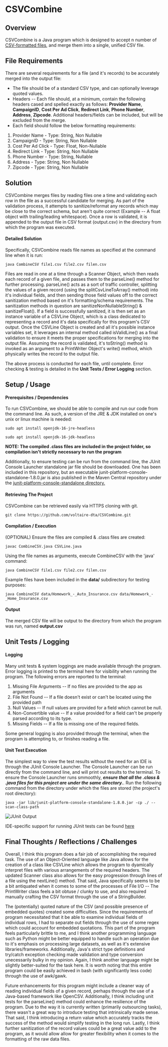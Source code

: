 # CSVCombine

## Overview

 CSVCombine is a Java program which is designed to accept n number of [CSV-formatted files](https://datatracker.ietf.org/doc/html/rfc4180.html), and merge them into a single, unified CSV file. 
 
## File Requirements 
There are several requirements for a file (and it's records) to be accurately merged into the output file: 

* The file should be of a standard CSV type, and can optionally leverage quoted values. 
* Headers -- Each file should, at a minimum, contain the following headers cased and spelled exactly as follows: **Provider Name**, __CampaignID__, **Cost Per Ad Click**, **Redirect Link**, **Phone Number**, **Address**, **Zipcode**. Additional headers/fields can be included, but will be excluded from the merge. 
* Each field should follow the below formatting requirements:
1. Provider Name - Type: String, Non Nullable
2. CampaignID - Type: String, Non Nullable
3. Cost Per Ad Click - Type: Float, Non-Nullable
4. Redirect Link - Type: String, Non Nullable
5. Phone Number - Type: String, Nullable
6. Address - Type: String, Non Nullable
7. Zipcode - Type: String, Non Nullable

## Solution
CSVCombine merges files by reading files one a time and validating each row in the file as a successful candidate for merging. As part of the validation process, it attempts to sanitize/reformat any records which may be close to the correct schema, but aren't quite correct (Example -- A float object with trailing/leading whitespace). Once a row is validated, it is appended to the output file in CSV format (output.csv) in the directory from which the program was executed. 

#### Detailed Solution
Specifically, CSVCombine reads file names as specified at the command line when it is run:

`java CombineCSV file1.csv file2.csv filen.csv`

Files are read in one at a time through a Scanner Object, which then reads each record of a given file, and passes them to the parseLine() method for further processing. parseLine() acts as a sort of traffic controller, splitting the values of a given record (using the splitCsvLineToArray() method) into it's individual fields, and then sending those field values off to the correct sanitization method based on it's formatting/schema requirements. The sanitization methods in question are sanitizeNonNullableString() & sanitizeFloat(). If a field is successfully sanitized, it is then set as an instance variable of a CSVLine Object, which is a class dedicated to representing a record and it's data specifically for this program's CSV output. Once the CSVLine Object is created and all it's possible instance variables set, it leverages an internal method called isValidLine() as a final validation to ensure it meets the proper specifications for merging into the output file. Assuming the record is validated, it's toString() method is invoked as an argument to a PrintWriter Object's write() method, which physically writes the record to the output file. 

The above process is conducted for each file, until complete. Error checking & testing is detailed in the **Unit Tests / Error Logging** section.  

## Setup / Usage

#### Prerequisites / Dependencies
To run CSVCombine, we should be able to compile and run our code from the command line. As such, a version of the JRE & JDK installed on one's unix or linux machine is needed:

`sudo apt install openjdk-16-jre-headless`

`sudo apt install openjdk-16-jdk-headless`

**NOTE: The compiled .class files are included in the project folder, so compilation isn't strictly necessary to run the program**

Additionally, to ensure testing can be run from the command line, the JUnit Console Launcher standalone jar file should be downloaded. One has been included in this repository, but an executable junit-platform-console-standalone-1.8.0.jar is also published in the Maven Central repository under the [junit-platform-console-standalone directory.](https://repo1.maven.org/maven2/org/junit/platform/junit-platform-console-standalone/)

#### Retrieving The Project
CSVCombine can be retrieved easily via HTTPS cloning with git. 

`git clone https://github.com/voltaire-dta/CSVCombine.git`

#### Compilation / Execution
(OPTIONAL) Ensure the files are compiled & .class files are created: 

`javac CombineCSV.java CSVLine.java`

Using the file names as arguments, execute CombineCSV with the 'java' command: 

`java CombineCSV file1.csv file2.csv filen.csv`

Example files have been included in the **data/** subdirectory for testing purposes: 

`java CombineCSV data/Homework_-_Auto_Insurance.csv data/Homework_-_Home_Insurance.csv`

#### Output 

The merged CSV file will be output to the directory from which the program was run, named **output.csv**

## Unit Tests / Logging
#### Logging
Many unit tests & system loggings are made available through the program. Error logging is printed to the terminal here for visibility when running the program. The following errors are reported to the terminal: 

1. Missing File Arguments -- If no files are provided to the app as arguments
2. File Not Found -- If a file doesn't exist or can't be located using the provided path
3. Null Values -- If null values are provided for a field which cannot be null. 
4. Non-Convertible value -- If a value provided for a field can't be properly parsed according to its type.
5. Missing Fields -- If a file is missing one of the required fields. 

Some general logging is also provided through the terminal, when the program is attempting to, or finishes reading a file. 

#### Unit Test Execution 
The simplest way to view the test results without the need for an IDE is through the JUnit Console Launcher. The Console Launcher can be run directly from the command line, and will print out results to the terminal. To ensure the Console Launcher runs smmoothly, __*ensure that all the .class & .java files for this project are under the same directory.*__. Run the following command from the directory under which the files are stored (the project's root directory):  

`java -jar lib/junit-platform-console-standalone-1.8.0.jar -cp ./ --scan-class-path`

![JUnit Output](/images/JUnit.png)

IDE-specific support for running JUnit tests can be found [here](https://junit.org/junit5/docs/current/user-guide/#running-tests-ide)

## Final Thoughts / Reflections / Challenges

Overall, I think this program does a fair job of accomplishing the required task. The use of an Object-Oriented language like Java allows for the creation of a class like CSVLine which allows the program to dyamically interpret files with various arrangements of the required headers. The updated Scanner class also allows for the easy progression through lines of a file using the nextLine() method. That said, Java specifically seems to be a bit antiquated when it comes to some of the processes of File I/O -- The PrintWriter class feels a bit obtuse / clunky to use, and also required manually crafting the CSV format through the use of a StringBuilder. 

The (potentially) quoted nature of the CSV (and possible presence of embedded quotes) created some difficulties. Since the requirements of program necessitated that it be able to examine individual fields of individual rows, I had to separate out fields through the use of some regex which could account for embedded quotations. This part of the program feels particularly brittle to me, and I think another programming language such as Python might be better equipped to handle such an operation due to it's emphasis on processing large datasets, as well as it's extensive libraries/frameworks. Additionally, Java's strict type definitions and try/catch exception checking made validation and type conversion unecessarily bulky in my opinion. Again, I think another language might be slightly better-suited for the task here. It is worth noting that this entire program could be easily achieved in bash (with significantly less code) through the use of awk/gawk. 

Future enhancements for this program might include a cleaner way of reading individual fields of a given record, perhaps through the use of a Java-based framework like OpenCSV. Additionally, I think including unit tests for the parseLine() method could enhance the resilience of the program. Due to the way it is currently written (primarily outsourcing tasks), there wasn't a great way to introduce testing that intrinsically made sense. That said, I think introducing a return value which accurately tracks the success of the method would simplify testing in the long run. Lastly, I think further sanitization of the record values could be a great value add to the program, as it would allow allow for greater flexibility when it comes to the formatting of the raw data files. 

